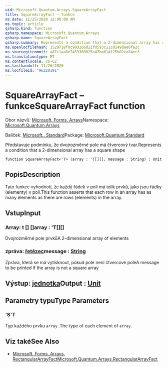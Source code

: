 ```yaml
---
uid: Microsoft.Quantum.Arrays.SquareArrayFact
title: SquareArrayFact – funkce
ms.date: 11/25/2020 12:00:00 AM
ms.topic: article
qsharp.kind: function
qsharp.namespace: Microsoft.Quantum.Arrays
qsharp.name: SquareArrayFact
qsharp.summary: Represents a condition that a 2-dimensional array has a square shape
ms.openlocfilehash: 3529718f0c903266d21fd593c11c0149dae0fa2c
ms.sourcegitcommit: a87c1aa8e7453360025e47ba614f25b02ea84ec3
ms.translationtype: MT
ms.contentlocale: cs-CZ
ms.lasthandoff: 11/26/2020
ms.locfileid: "96220191"
---
```

# <a name="squarearrayfact-function"></a><span data-ttu-id="8a4c4-102">SquareArrayFact – funkce</span><span class="sxs-lookup"><span data-stu-id="8a4c4-102">SquareArrayFact function</span></span>

<span data-ttu-id="8a4c4-103">Obor názvů: [Microsoft. Forms. Arrays](xref:Microsoft.Quantum.Arrays)</span><span class="sxs-lookup"><span data-stu-id="8a4c4-103">Namespace: [Microsoft.Quantum.Arrays](xref:Microsoft.Quantum.Arrays)</span></span>

<span data-ttu-id="8a4c4-104">Balíček: [Microsoft.. Standard](https://nuget.org/packages/Microsoft.Quantum.Standard)</span><span class="sxs-lookup"><span data-stu-id="8a4c4-104">Package: [Microsoft.Quantum.Standard](https://nuget.org/packages/Microsoft.Quantum.Standard)</span></span>


<span data-ttu-id="8a4c4-105">Představuje podmínku, že dvojrozměrné pole má čtvercový tvar.</span><span class="sxs-lookup"><span data-stu-id="8a4c4-105">Represents a condition that a 2-dimensional array has a square shape</span></span>

```qsharp
function SquareArrayFact<'T> (array : 'T[][], message : String) : Unit
```


## <a name="description"></a><span data-ttu-id="8a4c4-106">Popis</span><span class="sxs-lookup"><span data-stu-id="8a4c4-106">Description</span></span>

<span data-ttu-id="8a4c4-107">Tato funkce vyhodnotí, že každý řádek v poli má tolik prvků, jako jsou řádky (elementy) v poli.</span><span class="sxs-lookup"><span data-stu-id="8a4c4-107">This function asserts that each row in an array has as many elements as there are rows (elements) in the array.</span></span>

## <a name="input"></a><span data-ttu-id="8a4c4-108">Vstup</span><span class="sxs-lookup"><span data-stu-id="8a4c4-108">Input</span></span>

### <a name="array--t"></a><span data-ttu-id="8a4c4-109">Array: t [] []</span><span class="sxs-lookup"><span data-stu-id="8a4c4-109">array : 'T[][]</span></span>

<span data-ttu-id="8a4c4-110">Dvojrozměrné pole prvků</span><span class="sxs-lookup"><span data-stu-id="8a4c4-110">A 2-dimensional array of elements</span></span>


### <a name="message--string"></a><span data-ttu-id="8a4c4-111">zpráva: [řetězec](xref:microsoft.quantum.lang-ref.string)</span><span class="sxs-lookup"><span data-stu-id="8a4c4-111">message : [String](xref:microsoft.quantum.lang-ref.string)</span></span>

<span data-ttu-id="8a4c4-112">Zpráva, která se má vytisknout, pokud pole není čtvercové pole</span><span class="sxs-lookup"><span data-stu-id="8a4c4-112">A message to be printed if the array is not a square array</span></span>



## <a name="output--unit"></a><span data-ttu-id="8a4c4-113">Výstup: [jednotka](xref:microsoft.quantum.lang-ref.unit)</span><span class="sxs-lookup"><span data-stu-id="8a4c4-113">Output : [Unit](xref:microsoft.quantum.lang-ref.unit)</span></span>



## <a name="type-parameters"></a><span data-ttu-id="8a4c4-114">Parametry typu</span><span class="sxs-lookup"><span data-stu-id="8a4c4-114">Type Parameters</span></span>

### <a name="t"></a><span data-ttu-id="8a4c4-115">'S</span><span class="sxs-lookup"><span data-stu-id="8a4c4-115">'T</span></span>

<span data-ttu-id="8a4c4-116">Typ každého prvku `array` .</span><span class="sxs-lookup"><span data-stu-id="8a4c4-116">The type of each element of `array`.</span></span>

## <a name="see-also"></a><span data-ttu-id="8a4c4-117">Viz také</span><span class="sxs-lookup"><span data-stu-id="8a4c4-117">See Also</span></span>

- [<span data-ttu-id="8a4c4-118">Microsoft. Forms. Arrays. RectangularArrayFact</span><span class="sxs-lookup"><span data-stu-id="8a4c4-118">Microsoft.Quantum.Arrays.RectangularArrayFact</span></span>](xref:Microsoft.Quantum.Arrays.RectangularArrayFact)